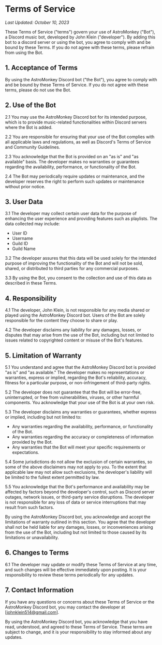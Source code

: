 # Terms of Service

*Last Updated: October 10, 2023*

These Terms of Service ("terms") govern your use of AstroMonkey ("Bot"), a Discord music bot, developed by John Klein ("developer"). By adding this bot to a discord server or using the bot, you agree to comply with and be bound by these Terms. If you do not agree with these terms, please refrain from using the Bot.

## 1. Acceptance of Terms

By using the AstroMonkey Discord bot ("the Bot"), you agree to comply with and be bound by these Terms of Service. If you do not agree with these terms, please do not use the Bot.

## 2. Use of the Bot

2.1 You may use the AstroMonkey Discord bot for its intended purpose, which is to provide music-related functionalities within Discord servers where the Bot is added.

2.2 You are responsible for ensuring that your use of the Bot complies with all applicable laws and regulations, as well as Discord's Terms of Service and Community Guidelines.

2.3 You acknowledge that the Bot is provided on an "as is" and "as available" basis. The developer makes no warranties or guarantees regarding the availability, performance, or functionality of the Bot.

2.4 The Bot may periodically require updates or maintenance, and the developer reserves the right to perform such updates or maintenance without prior notice.

## 3. User Data

3.1 The developer may collect certain user data for the purpose of enhancing the user experience and providing features such as playlists. The data collected may include:

- User ID
- Username
- Guild ID
- Guild Name

3.2 The developer assures that this data will be used solely for the intended purpose of improving the functionality of the Bot and will not be sold, shared, or distributed to third parties for any commercial purposes.

3.3 By using the Bot, you consent to the collection and use of this data as described in these Terms.

## 4. Responsibility

4.1 The developer, John Klein, is not responsible for any media shared or played using the AstroMonkey Discord bot. Users of the Bot are solely responsible for the content they choose to share or play.

4.2 The developer disclaims any liability for any damages, losses, or disputes that may arise from the use of the Bot, including but not limited to issues related to copyrighted content or misuse of the Bot's features.

## 5. Limitation of Warranty

5.1 You understand and agree that the AstroMonkey Discord bot is provided "as is" and "as available." The developer makes no representations or warranties, express or implied, regarding the Bot's reliability, accuracy, fitness for a particular purpose, or non-infringement of third-party rights.

5.2 The developer does not guarantee that the Bot will be error-free, uninterrupted, or free from vulnerabilities, viruses, or other harmful components. You acknowledge that your use of the Bot is at your own risk.

5.3 The developer disclaims any warranties or guarantees, whether express or implied, including but not limited to:

- Any warranties regarding the availability, performance, or functionality of the Bot.
- Any warranties regarding the accuracy or completeness of information provided by the Bot.
- Any warranties that the Bot will meet your specific requirements or expectations.

5.4 Some jurisdictions do not allow the exclusion of certain warranties, so some of the above disclaimers may not apply to you. To the extent that applicable law may not allow such exclusions, the developer's liability will be limited to the fullest extent permitted by law.

5.5 You acknowledge that the Bot's performance and availability may be affected by factors beyond the developer's control, such as Discord server outages, network issues, or third-party service disruptions. The developer is not responsible for any loss of data or service interruptions that may result from such factors.

By using the AstroMonkey Discord bot, you acknowledge and accept the limitations of warranty outlined in this section. You agree that the developer shall not be held liable for any damages, losses, or inconveniences arising from the use of the Bot, including but not limited to those caused by its limitations or unavailability.

## 6. Changes to Terms

6.1 The developer may update or modify these Terms of Service at any time, and such changes will be effective immediately upon posting. It is your responsibility to review these terms periodically for any updates.

## 7. Contact Information

If you have any questions or concerns about these Terms of Service or the AstroMonkey Discord bot, you may contact the developer at [johnklein514@gmail.com].

By using the AstroMonkey Discord bot, you acknowledge that you have read, understood, and agreed to these Terms of Service. These terms are subject to change, and it is your responsibility to stay informed about any updates.